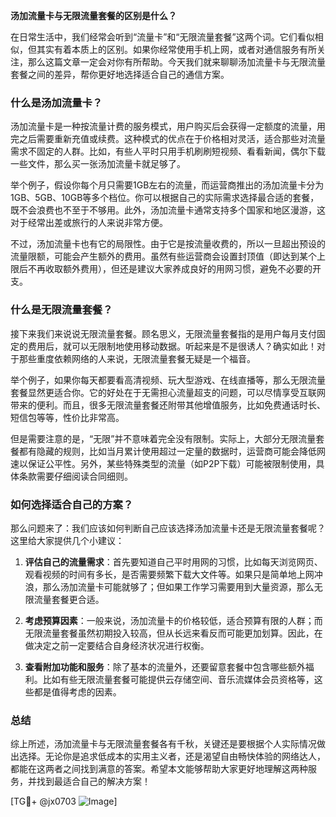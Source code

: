 **汤加流量卡与无限流量套餐的区别是什么？**

在日常生活中，我们经常会听到“流量卡”和“无限流量套餐”这两个词。它们看似相似，但其实有着本质上的区别。如果你经常使用手机上网，或者对通信服务有所关注，那么这篇文章一定会对你有所帮助。今天我们就来聊聊汤加流量卡与无限流量套餐之间的差异，帮你更好地选择适合自己的通信方案。

### 什么是汤加流量卡？

汤加流量卡是一种按流量计费的服务模式，用户购买后会获得一定额度的流量，用完之后需要重新充值或续费。这种模式的优点在于价格相对灵活，适合那些对流量需求不固定的人群。比如，有些人平时只用手机刷刷短视频、看看新闻，偶尔下载一些文件，那么买一张汤加流量卡就足够了。

举个例子，假设你每个月只需要1GB左右的流量，而运营商推出的汤加流量卡分为1GB、5GB、10GB等多个档位。你可以根据自己的实际需求选择最合适的套餐，既不会浪费也不至于不够用。此外，汤加流量卡通常支持多个国家和地区漫游，这对于经常出差或旅行的人来说非常方便。

不过，汤加流量卡也有它的局限性。由于它是按流量收费的，所以一旦超出预设的流量限额，可能会产生额外的费用。虽然有些运营商会设置封顶值（即达到某个上限后不再收取额外费用），但还是建议大家养成良好的用网习惯，避免不必要的开支。

### 什么是无限流量套餐？

接下来我们来说说无限流量套餐。顾名思义，无限流量套餐指的是用户每月支付固定的费用后，就可以无限制地使用移动数据。听起来是不是很诱人？确实如此！对于那些重度依赖网络的人来说，无限流量套餐无疑是一个福音。

举个例子，如果你每天都要看高清视频、玩大型游戏、在线直播等，那么无限流量套餐显然更适合你。它的好处在于无需担心流量超支的问题，可以尽情享受互联网带来的便利。而且，很多无限流量套餐还附带其他增值服务，比如免费通话时长、短信包等等，性价比非常高。

但是需要注意的是，“无限”并不意味着完全没有限制。实际上，大部分无限流量套餐都有隐藏的规则，比如当月累计使用超过一定量的数据时，运营商可能会降低网速以保证公平性。另外，某些特殊类型的流量（如P2P下载）可能被限制使用，具体条款需要仔细阅读合同细则。

### 如何选择适合自己的方案？

那么问题来了：我们应该如何判断自己应该选择汤加流量卡还是无限流量套餐呢？这里给大家提供几个小建议：

1. **评估自己的流量需求**：首先要知道自己平时用网的习惯，比如每天浏览网页、观看视频的时间有多长，是否需要频繁下载大文件等。如果只是简单地上网冲浪，那么汤加流量卡可能就够了；但如果工作学习需要用到大量资源，那么无限流量套餐更合适。

2. **考虑预算因素**：一般来说，汤加流量卡的价格较低，适合预算有限的人群；而无限流量套餐虽然初期投入较高，但从长远来看反而可能更加划算。因此，在做决定之前一定要结合自身经济状况进行权衡。

3. **查看附加功能和服务**：除了基本的流量外，还要留意套餐中包含哪些额外福利。比如有些无限流量套餐可能提供云存储空间、音乐流媒体会员资格等，这些都是值得考虑的因素。

### 总结

综上所述，汤加流量卡与无限流量套餐各有千秋，关键还是要根据个人实际情况做出选择。无论你是追求低成本的实用主义者，还是渴望自由畅快体验的网络达人，都能在这两者之间找到满意的答案。希望本文能够帮助大家更好地理解这两种服务，并找到最适合自己的解决方案！

[TG💪+ @jx0703 ![Image](https://github.com/user-attachments/assets/dbca1d08-cadb-493c-b0ec-ad6f7a83f270)]